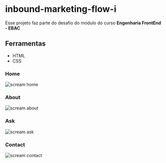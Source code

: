 # inbound-marketing-flow-i 

Esse projeto faz parte do desafio do modulo do curso **Engenharia FrontEnd - EBAC**

## Ferramentas
- HTML
- CSS

### Home
![scream home](https://uploaddeimagens.com.br/images/004/181/139/original/telaIdealizatechHome.png?1669584536)

### About
![scream about](https://uploaddeimagens.com.br/images/004/181/141/original/telaIdealizatechAbout.jpg?1669584685)

### Ask
![scream ask](https://uploaddeimagens.com.br/images/004/181/143/original/telaIdealizatechAsk.jpg?1669584773)

### Contact
![scream contact](https://uploaddeimagens.com.br/images/004/181/148/original/telaIdealizatchContact.jpg?1669584884)

